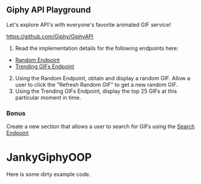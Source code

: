## Giphy API Playground

Let's explore API's with everyone's favorite animated GIF service!

https://github.com/Giphy/GiphyAPI

1. Read the implementation details for the following endpoints here:
  - [Random Endpoint](https://github.com/Giphy/GiphyAPI#random-endpoint)
  - [Trending GIFs Endpoint](https://github.com/Giphy/GiphyAPI#trending-gifs-endpoint)
2. Using the Random Endpoint, obtain and display a random GIF. Allow a user to click the "Refresh Random GIF" to get a new random GIF.
3. Using the Trending GIFs Endpoint, display the top 25 GIFs at this particular moment in time.

### Bonus

Create a new section that allows a user to search for GIFs using the [Search Endpoint](https://github.com/Giphy/GiphyAPI#search-endpoint)
# JankyGiphyOOP
Here is some dirty example code.
